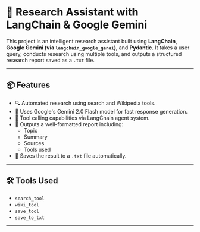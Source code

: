 # 🧠 Research Assistant with LangChain & Google Gemini

This project is an intelligent research assistant built using **LangChain**, **Google Gemini (via `langchain_google_genai`)**, and **Pydantic**. It takes a user query, conducts research using multiple tools, and outputs a structured research report saved as a `.txt` file.

---

## 📦 Features

- 🔍 Automated research using search and Wikipedia tools.
- 🧠 Uses Google's Gemini 2.0 Flash model for fast response generation.
- 🧰 Tool calling capabilities via LangChain agent system.
- 🧾 Outputs a well-formatted report including:
  - Topic
  - Summary
  - Sources
  - Tools used
- 📄 Saves the result to a `.txt` file automatically.

---

## 🛠️ Tools Used

- `search_tool`
- `wiki_tool`
- `save_tool`
- `save_to_txt` 

---
